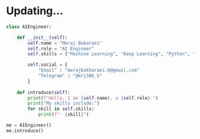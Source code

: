 # Updating...

``` Python
class AIEngineer:

    def __init__(self):
        self.name = "Meraj Bokaraei"
        self.role = "AI Engineer"
        self.skills = ["Machine Learning", "Deep Learning", "Python", "Object-Oriented Programming"]

        self.social = {
            "Email" : "merajbokharaei.0@gmail.com"
            "Telegram" : "@mrj386_b"
        }
        
    def introduce(self):
        print(f"Hello, I am {self.name}, a {self.role}.")
        print("My skills include:")
        for skill in self.skills:
            print(f"- {skill}")

me = AIEngineer()
me.introduce()
```

<!---
mrj386/mrj386 is a ✨ special ✨ repository because its `README.md` (this file) appears on your GitHub profile.
You can click the Preview link to take a look at your changes.
--->
